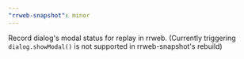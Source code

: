 ```yaml
---
"rrweb-snapshot": minor
---
```


Record dialog's modal status for replay in rrweb. (Currently triggering `dialog.showModal()` is not supported in rrweb-snapshot's rebuild)
